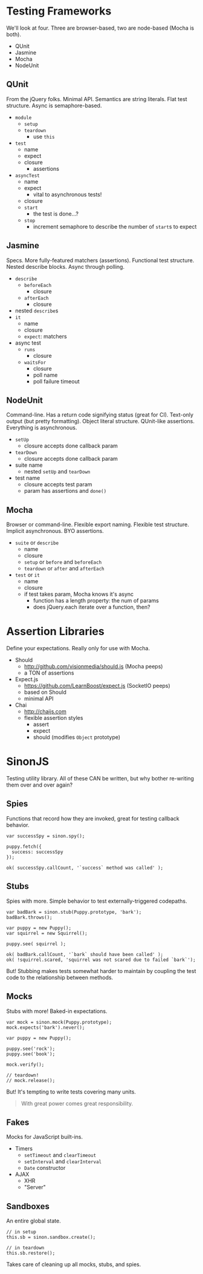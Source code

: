 Testing Frameworks
==================

We'll look at four.  Three are browser-based, two are
node-based (Mocha is both).

 * QUnit
 * Jasmine
 * Mocha
 * NodeUnit

QUnit
-----

From the jQuery folks.  Minimal API.  Semantics are string
literals.  Flat test structure.  Async is semaphore-based.

 * `module`
   * `setup`
   * `teardown`
     * use `this`
 * `test`
   * name
   * expect
   * closure
     * assertions
 * `asyncTest`
   * name
   * expect
     * vital to asynchronous tests!
   * closure
   * `start`
     * the test is done...?
   * `stop`
     * increment semaphore to describe the number
       of `start`s to expect

Jasmine
-------

Specs.  More fully-featured matchers (assertions).
Functional test structure.  Nested describe blocks.
Async through polling.

 * `describe`
   * `beforeEach`
     * closure
   * `afterEach`
     * closure
 * nested `describe`s
 * `it`
   * name
   * closure
   * `expect`: matchers
 * async test
   * `runs`
     * closure
   * `waitsFor`
     * closure
     * poll name
     * poll failure timeout

NodeUnit
--------

Command-line.  Has a return code signifying status (great
for CI).  Text-only output (but pretty formatting).  Object
literal structure.  QUnit-like assertions.  Everything is
asynchronous.

 * `setUp`
   * closure accepts done callback param
 * `tearDown`
   * closure accepts done callback param
 * suite name
   * nested `setUp` and `tearDown`
 * test name
   * closure accepts test param
   * param has assertions and `done()`

Mocha
-----

Browser or command-line.  Flexible export naming.  Flexible
test structure.  Implicit asynchronous.  BYO assertions.

 * `suite` or `describe`
   * name
   * closure
   * `setup` or `before` and `beforeEach`
   * `teardown` or `after` and `afterEach`
 * `test` or `it`
   * name
   * closure
   * if test takes param, Mocha knows it's async
     * function has a length property: the num of params
     * does jQuery.each iterate over a function, then?

Assertion Libraries
===================

Define your expectations.  Really only for use with Mocha.

 * Should
   * <http://github.com/visionmedia/should.js> (Mocha peeps)
   * a TON of assertions
 * Expect.js
   * <https://github.com/LearnBoost/expect.js> (SocketIO peeps)
   * based on Should
   * minimal API
 * Chai
   * <http://chaijs.com>
   * flexible assertion styles
     * assert
     * expect
     * should (modifies `Object` prototype)

SinonJS
=======

Testing utility library.  All of these CAN be written, but
why bother re-writing them over and over again?

Spies
-----

Functions that record how they are invoked, great for
testing callback behavior.

	var successSpy = sinon.spy();

	puppy.fetch({
	  success: successSpy
	});

	ok( successSpy.callCount, '`success` method was called' );

Stubs
-----

Spies with more.  Simple behavior to test externally-triggered
codepaths.

	var badBark = sinon.stub(Puppy.prototype, 'bark');
	badBark.throws();

	var puppy = new Puppy();
	var squirrel = new Squirrel();

	puppy.see( squirrel );

	ok( badBark.callCount, '`bark` should have been called' );
	ok( !squirrel.scared, 'squirrel was not scared due to failed `bark`');

But!  Stubbing makes tests somewhat harder to maintain by
coupling the test code to the relationship between methods.

Mocks
-----

Stubs with more!  Baked-in expectations.

	var mock = sinon.mock(Puppy.prototype);
	mock.expects('bark').never();

	var puppy = new Puppy();

	puppy.see('rock');
	puppy.see('book');

	mock.verify();

	// teardown!
	// mock.release();

But!  It's tempting to write tests covering many units.

> With great power comes great responsibility.

Fakes
-----

Mocks for JavaScript built-ins.

 * Timers
   * `setTimeout` and `clearTimeout`
   * `setInterval` and `clearInterval`
   * `Date` constructor
 * AJAX
   * XHR
   * "Server"

Sandboxes
---------

An entire global state.

	// in setup
	this.sb = sinon.sandbox.create();

	// in teardown
	this.sb.restore();

Takes care of cleaning up all mocks, stubs, and spies.

